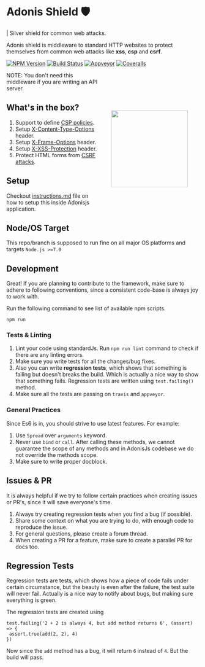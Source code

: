 # Adonis Shield 🛡️
| Silver shield for common web attacks.

Adonis shield is middleware to standard HTTP websites to protect themselves from common web attacks like **xss**, **csp** and **csrf**.

[![NPM Version][npm-image]][npm-url]
[![Build Status][travis-image]][travis-url]
[![Appveyor][appveyor-image]][appveyor-url]
[![Coveralls][coveralls-image]][coveralls-url]

<img src="http://res.cloudinary.com/adonisjs/image/upload/q_100/v1497112678/adonis-purple_pzkmzt.svg" width="200px" align="right" hspace="30px" vspace="100px">

NOTE: You don't need this middleware if you are writing an API server.


## What's in the box?

1. Support to define [CSP policies](https://developer.mozilla.org/en-US/docs/Web/HTTP/CSP).
2. Setup [X-Content-Type-Options](https://developer.mozilla.org/en-US/docs/Web/HTTP/Headers/X-Content-Type-Options) header.
3. Setup [X-Frame-Options](https://developer.mozilla.org/en-US/docs/Web/HTTP/Headers/X-Frame-Options) header.
4. Setup [X-XSS-Protection](https://developer.mozilla.org/en-US/docs/Web/HTTP/Headers/X-XSS-Protection) header.
5. Protect HTML forms from [CSRF attacks](https://www.owasp.org/index.php/Cross-Site_Request_Forgery_(CSRF)).


## Setup
Checkout [instructions.md](instructions) file on how to setup this inside Adonisjs application.

## Node/OS Target

This repo/branch is supposed to run fine on all major OS platforms and targets `Node.js >=7.0`

## Development

Great! If you are planning to contribute to the framework, make sure to adhere to following conventions, since a consistent code-base is always joy to work with.

Run the following command to see list of available npm scripts.

```
npm run
```

### Tests & Linting

1. Lint your code using standardJs. Run `npm run lint` command to check if there are any linting errors.
2. Make sure you write tests for all the changes/bug fixes.
3. Also you can write **regression tests**, which shows that something is failing but doesn't breaks the build. Which is actually a nice way to show that something fails. Regression tests are written using `test.failing()` method.
4. Make sure all the tests are passing on `travis` and `appveyor`.

### General Practices

Since Es6 is in, you should strive to use latest features. For example:

1. Use `Spread` over `arguments` keyword.
2. Never use `bind` or `call`. After calling these methods, we cannot guarantee the scope of any methods and in AdonisJs codebase we do not override the methods scope.
3. Make sure to write proper docblock.

## Issues & PR

It is always helpful if we try to follow certain practices when creating issues or PR's, since it will save everyone's time.

1. Always try creating regression tests when you find a bug (if possible).
2. Share some context on what you are trying to do, with enough code to reproduce the issue.
3. For general questions, please create a forum thread.
4. When creating a PR for a feature, make sure to create a parallel PR for docs too.


## Regression Tests

Regression tests are tests, which shows how a piece of code fails under certain circumstance, but the beauty is even after the failure, the test suite will never fail. Actually is a nice way to notify about bugs, but making sure everything is green.

The regression tests are created using

```
test.failing('2 + 2 is always 4, but add method returns 6', (assert) => {
 assert.true(add(2, 2), 4)
})
```

Now since the `add` method has a bug, it will return `6` instead of `4`. But the build will pass.

[appveyor-image]: https://img.shields.io/appveyor/ci/thetutlage/adonis-cors/master.svg?style=flat-square

[appveyor-url]: https://ci.appveyor.com/project/thetutlage/adonis-cors

[npm-image]: https://img.shields.io/npm/v/@adonisjs/cors.svg?style=flat-square
[npm-url]: https://npmjs.org/package/@adonisjs/cors

[travis-image]: https://img.shields.io/travis/adonisjs/adonis-cors/master.svg?style=flat-square
[travis-url]: https://travis-ci.org/adonisjs/adonis-cors

[coveralls-image]: https://img.shields.io/coveralls/adonisjs/adonis-cors/master.svg?style=flat-square

[coveralls-url]: https://coveralls.io/github/adonisjs/adonis-cors
